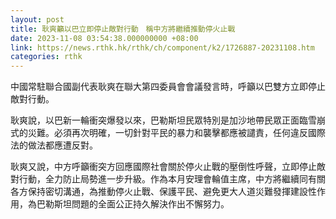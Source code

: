 ```yaml
---
layout: post
title: 耿爽籲以巴立即停止敵對行動　稱中方將繼續推動停火止戰
date: 2023-11-08 03:54:38.000000000 +08:00
link: https://news.rthk.hk/rthk/ch/component/k2/1726887-20231108.htm
categories: rthk
---
```


中國常駐聯合國副代表耿爽在聯大第四委員會會議發言時，呼籲以巴雙方立即停止敵對行動。

耿爽說，以巴新一輪衝突爆發以來，巴勒斯坦民眾特別是加沙地帶民眾正面臨雪崩式的災難。必須再次明確，一切針對平民的暴力和襲擊都應被譴責，任何違反國際法的做法都應遭反對。

耿爽又說，中方呼籲衝突方回應國際社會關於停火止戰的壓倒性呼聲，立即停止敵對行動，全力防止局勢進一步升級。作為本月安理會輪值主席，中方將繼續同有關各方保持密切溝通，為推動停火止戰、保護平民、避免更大人道災難發揮建設性作用，為巴勒斯坦問題的全面公正持久解決作出不懈努力。
